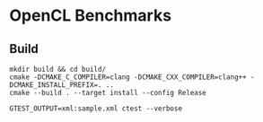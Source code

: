 # OpenCL Benchmarks

## Build
```
mkdir build && cd build/
cmake -DCMAKE_C_COMPILER=clang -DCMAKE_CXX_COMPILER=clang++ -DCMAKE_INSTALL_PREFIX=. ..
cmake --build . --target install --config Release

GTEST_OUTPUT=xml:sample.xml ctest --verbose
```